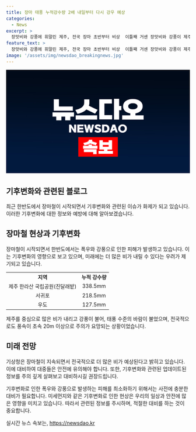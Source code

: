 ```yaml
---
title: 장마 태풍 누적강수량 2배 내일부터 다시 강우 예상
categories:
  - News
excerpt: >
  장맛비와 강풍에 휘말린 제주, 전국 장마 초반부터 비상  이틀째 거센 장맛비와 강풍이 제주를 중심으로 전국에 영향을 미치고 있습니다. 제주는 평년보다 3.55배 많은 비를 경험하며 장마의 시작을 알렸고, 전문가들은 이로 인해 폭우가 더욱 격렬해질 우려를 표명하고 있습니다. 또한, 중부지방은 평년보다 2배 많은 비로 고온 다소를 겪게 될 것으로 전망되고 있습니다. 이와 함께, 기상청은 남부와 서쪽 지역을 중심으로 폭우가 이어질 것으로 예측하고 있습니다. 다음주까지도 비 소식이 이어질 전망이며, 정체전선과 저기압 발달에 따라 국지성 집중호우가 발생할 우려가 있습니다.
feature_text: >
  장맛비와 강풍에 휘말린 제주, 전국 장마 초반부터 비상  이틀째 거센 장맛비와 강풍이 제주를 중심으로 전국에 영향을 미치고 있습니다. 제주는 평년보다 3.55배 많은 비를 경험하며 장마의 시작을 알렸고, 전문가들은 이로 인해 폭우가 더욱 격렬해질 우려를 표명하고 있습니다. 또한, 중부지방은 평년보다 2배 많은 비로 고온 다소를 겪게 될 것으로 전망되고 있습니다. 이와 함께, 기상청은 남부와 서쪽 지역을 중심으로 폭우가 이어질 것으로 예측하고 있습니다. 다음주까지도 비 소식이 이어질 전망이며, 정체전선과 저기압 발달에 따라 국지성 집중호우가 발생할 우려가 있습니다.
image: '/assets/img/newsdao_breakingnews.jpg'
---
```


<p><img src="/assets/img/newsdao_breakingnews.jpg" alt="firstkoreanews 속보" /></p>

<h2 data-ke-size="size26">기후변화와 관련된 블로그</h2>

<p data-ke-size="size16">최근 한반도에서 장마철이 시작되면서 기후변화와 관련된 이슈가 화제가 되고 있습니다. 이러한 기후변화에 대한 정보와 예방에 대해 알아보겠습니다.</p>

<h2 data-ke-size="size24">장마철 현상과 기후변화</h2>

<p data-ke-size="size16">장마철이 시작되면서 한반도에서는 폭우와 강풍으로 인한 피해가 발생하고 있습니다. 이는 기후변화의 영향으로 보고 있으며, 미래에는 더 많은 비가 내릴 수 있다는 우려가 제기되고 있습니다.</p>

<table>
  <tr>
    <td style="text-align: center; height: 17px;"><b>지역</b></td>
    <td style="text-align: center; height: 17px;"><b>누적 강수량</b></td>
  </tr>
  <tr>
    <td style="text-align: center; height: 17px;">제주 한라산 국립공원(진달래밭)</td>
    <td style="text-align: center; height: 17px;">338.5mm</td>
  </tr>
  <tr>
    <td style="text-align: center; height: 17px;">서귀포</td>
    <td style="text-align: center; height: 17px;">218.5mm</td>
  </tr>
  <tr>
    <td style="text-align: center; height: 17px;">우도</td>
    <td style="text-align: center; height: 17px;">127.5mm</td>
  </tr>
</table>

<p data-ke-size="size16">제주를 중심으로 많은 비가 내리고 강풍이 불어, 태풍 수준의 바람이 불었으며, 전국적으로도 풍속이 초속 20m 이상으로 주의가 요망되는 상황이었습니다.</p>

<h2 data-ke-size="size24">미래 전망</h2>

<p data-ke-size="size16">기상청은 장마철이 지속되면서 전국적으로 더 많은 비가 예상된다고 밝히고 있습니다. 이에 대비하여 대중들은 안전에 유의해야 합니다. 또한, 기후변화와 관련된 업데이트된 정보를 주의 깊게 살펴보고 대비하시길 권장드립니다.</p>

<p data-ke-size="size16">기후변화로 인한 폭우와 강풍으로 발생하는 피해를 최소화하기 위해서는 사전에 충분한 대비가 필요합니다. 미세먼지와 같은 기후변화로 인한 현상은 우리의 일상과 안전에 많은 영향을 미치고 있습니다. 따라서 관련된 정보를 주시하며, 적절한 대비를 하는 것이 중요합니다.</p>
실시간 뉴스 속보는, <a href="https://newsdao.kr" rel="dofollow">https://newsdao.kr</a>


